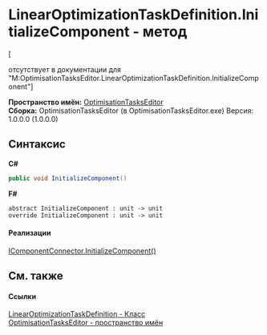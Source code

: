 # LinearOptimizationTaskDefinition.InitializeComponent - метод
 

\[<summary> отсутствует в документации для "M:OptimisationTasksEditor.LinearOptimizationTaskDefinition.InitializeComponent"\]

**Пространство имён:**&nbsp;<a href="N_OptimisationTasksEditor">OptimisationTasksEditor</a><br />**Сборка:**&nbsp;OptimisationTasksEditor (в OptimisationTasksEditor.exe) Версия: 1.0.0.0 (1.0.0.0)

## Синтаксис

**C#**<br />
``` C#
public void InitializeComponent()
```

**F#**<br />
``` F#
abstract InitializeComponent : unit -> unit 
override InitializeComponent : unit -> unit 
```


#### Реализации
<a href="http://msdn2.microsoft.com/ru-ru/library/ms603526" target="_blank">IComponentConnector.InitializeComponent()</a><br />

## См. также


#### Ссылки
<a href="T_OptimisationTasksEditor_LinearOptimizationTaskDefinition">LinearOptimizationTaskDefinition - Класс</a><br /><a href="N_OptimisationTasksEditor">OptimisationTasksEditor - пространство имён</a><br />